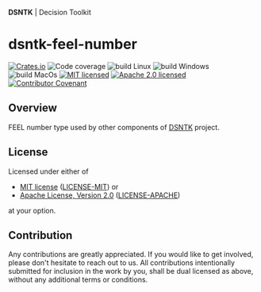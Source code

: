 **DSNTK** | Decision Toolkit

# dsntk-feel-number

[![Crates.io][crates-badge]][crates-url]
![Code coverage][coverage-badge]
![build Linux][build-badge-linux]
![build Windows][build-badge-windows]
![build MacOs][build-badge-macos]
[![MIT licensed][mit-badge]][mit-url]
[![Apache 2.0 licensed][apache-badge]][apache-url]
[![Contributor Covenant][cc-badge]][cc-url]

[crates-badge]: https://img.shields.io/crates/v/dsntk-feel-number.svg
[crates-url]: https://crates.io/crates/dsntk-feel-number
[coverage-badge]: https://img.shields.io/badge/Code%20coverage-100%25-green.svg
[build-badge-linux]: https://github.com/dsntk/dsntk-rs/actions/workflows/build-linux.yml/badge.svg
[build-badge-windows]: https://github.com/dsntk/dsntk-rs/actions/workflows/build-windows.yml/badge.svg
[build-badge-macos]: https://github.com/dsntk/dsntk-rs/actions/workflows/build-macos.yml/badge.svg
[mit-badge]: https://img.shields.io/badge/License-MIT-blue.svg
[mit-url]: https://github.com/dsntk/dsntk-rs/blob/main/LICENSE-MIT
[apache-badge]: https://img.shields.io/badge/License-Apache%202.0-blue.svg
[apache-url]: https://github.com/dsntk/dsntk-rs/blob/main/LICENSE-APACHE
[cc-badge]: https://img.shields.io/badge/Contributor%20Covenant-2.1-4baaaa.svg
[cc-url]: https://github.com/dsntk/dsntk-rs/blob/main/CODE_OF_CONDUCT.md

## Overview

FEEL number type used by other components of [DSNTK](https://github.com/dsntk) project.

## License

Licensed under either of

- [MIT license](https://opensource.org/licenses/MIT) ([LICENSE-MIT][mit-url]) or
- [Apache License, Version 2.0](https://www.apache.org/licenses/LICENSE-2.0) ([LICENSE-APACHE][apache-url])

at your option.

## Contribution

Any contributions are greatly appreciated.
If you would like to get involved, please don't hesitate to reach out to us.
All contributions intentionally submitted for inclusion in the work by you,
shall be dual licensed as above, without any additional terms or conditions.
